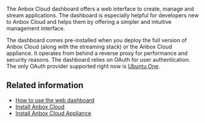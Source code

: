 The Anbox Cloud dashboard offers a web interface to create, manage and stream applications. The dashboard is especially helpful for developers new to Anbox Cloud and helps them by offering a simpler and intuitive management interface.

The dashboard comes pre-installed when you deploy the full version of Anbox Cloud (along with the streaming stack) or the Anbox Cloud appliance. It operates from behind a reverse proxy for performance and security reasons. The dashboard relies on OAuth for user authentication. The only OAuth provider supported right now is [Ubuntu One](https://login.ubuntu.com/).

## Related information

* [How to use the web dashboard](https://discourse.ubuntu.com/t/20871)
* [Install Anbox Cloud](https://discourse.ubuntu.com/t/17744)
* [Install Anbox Cloud Appliance](https://discourse.ubuntu.com/t/22681)

